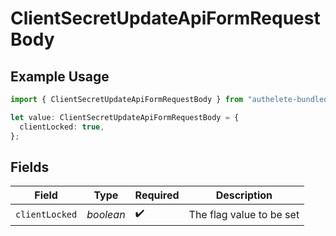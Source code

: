 # ClientSecretUpdateApiFormRequestBody

## Example Usage

```typescript
import { ClientSecretUpdateApiFormRequestBody } from "authelete-bundled/models/operations";

let value: ClientSecretUpdateApiFormRequestBody = {
  clientLocked: true,
};
```

## Fields

| Field                     | Type                      | Required                  | Description               |
| ------------------------- | ------------------------- | ------------------------- | ------------------------- |
| `clientLocked`            | *boolean*                 | :heavy_check_mark:        | The flag value to be set<br/> |